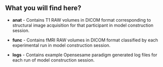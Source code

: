 ## What you will find here?

* **anat** - Contains T1 RAW volumes in DICOM format corresponding to structural image acquisition for that participant in model construction session.

* **func** - Contains fMRI RAW volumes in DICOM format classified by each experimental run in model construction session.

* **logs** - Contains example Opensesame paradigm generated log files for each run of model construction session.